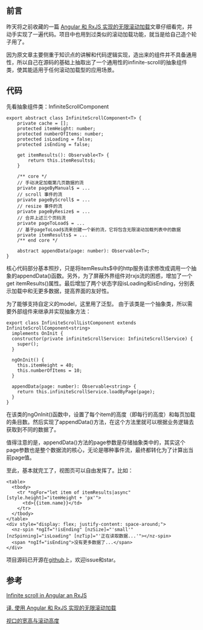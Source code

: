 ## 前言 ##
昨天将之前收藏的一篇 [Angular 和 RxJS 实现的无限滚动加载](https://zhuanlan.zhihu.com/p/34712967)文章仔细看完，并动手实现了一遍代码。项目中也用到过类似的滚动加载功能，就当是给自己造个轮子用了。

因为原文章主要侧重于知识点的讲解和代码逻辑实现，造出来的组件并不具备通用性，所以自己在源码的基础上抽取出了一个通用性的infinite-scroll的抽象组件类，使其能适用于任何滚动加载型的应用场景。

## 代码 ##
先看抽象组件类：InfiniteScrollComponent

```
export abstract class InfiniteScrollComponent<T> {
    private cache = [];
    protected itemHeight: number;
    protected numberOfItems: number;
    protected isLoading = false;
    protected isEnding = false;

    get itemResults(): Observable<T> {
        return this.itemResults$;
    }

    /** core */
    // 手动决定加载第几页数据的流
    private pageByManual$ = ...
    // scroll 事件的流
    private pageByScroll$ = ...
    // resize 事件的流
    private pageByResize$ = ...
    // 合并上述三个页码流
    private pageToLoad$ = ...
    // 基于pageToLoad$流来创建一个新的流，它将包含无限滚动加载列表中的数据
    private itemResults$ = ...
    /** end core */    

    abstract appendData(page: number): Observable<T>;
}
```
核心代码部分基本照抄，只是将itemResults$中的http服务请求修改成调用一个抽象的appendData()函数。另外，为了屏蔽外界组件对rxjs流的困惑，增加了一个get itemResults()属性。最后增加了两个状态字段isLoading和isEnding，分别表示加载中和无更多数据，提高界面的友好性。

为了能够支持自定义的model，这里用了<T>泛型。
由于该类是一个抽象类，所以需要外部组件来继承并实现抽象方法：

```
export class InfiniteScrollListComponent extends InfiniteScrollComponent<string>
  implements OnInit {
  constructor(private infiniteScrollService: InfiniteScrollService) {
    super();
  }

  ngOnInit() {
    this.itemHeight = 40;
    this.numberOfItems = 10;
  }

  appendData(page: number): Observable<string> {
    return this.infiniteScrollService.loadByPage(page);
  }
}
```

在该类的ngOnInit()函数中，设置了每个item的高度（即每行的高度）和每页加载的条目数。然后实现了appendData()方法，在这个方法里就可以根据业务逻辑去获取到不同的数据了。

值得注意的是，appendData()方法的page参数是存储抽象类中的，其实这个page参数也是整个数据流的核心，无论是哪种事件流，最终都转化为了计算出当前page值。

至此，基本就完工了，视图页可以自由发挥了。比如：

```
<table>
  <tbody>
    <tr *ngFor="let item of itemResults|async" [style.height]="itemHeight + 'px'">
      <td>{{item.name}}</td>
    </tr>
  </tbody>
</table>
<div style="display: flex; justify-content: space-around;">
  <nz-spin *ngIf="!isEnding" [nzSize]="'small'" [nzSpinning]="isLoading" [nzTip]="'正在读取数据...'"></nz-spin>
  <span *ngIf="isEnding">没有更多数据了...</span>
</div>
```
项目源码已开源在[github](https://github.com/dyh333/infinite-scroll-list)上，欢迎issue和star。
        
## 参考 ##
[Infinite scroll in Angular an RxJS](https://blog.strongbrew.io/infinite-scroll-with-rxjs-and-angular2/)

[译. 使用 Angular 和 RxJS 实现的无限滚动加载](https://zhuanlan.zhihu.com/p/34712967)

[视口的宽高与滚动高度](http://harttle.land/2016/04/24/client-height-width.html)